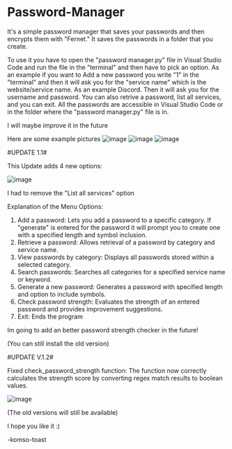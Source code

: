 # Password-Manager
It's a simple password manager that saves your passwords and then encrypts them with "Fernet."
It saves the passwords in a folder that you create.

To use it you have to open the "password manager.py" file in Visual Studio Code and run the file in the "terminal" and then have to pick an option. As an example if you want to Add a new password you write "1" in the "terminal" and then it will ask you for the "service name" which is the website/service name. As an example Discord. Then it will ask you for the username and password.
You can also retrive a password, list all services, and you can exit.
All the passwords are accessible in Visual Studio Code or in the folder where the "password manager.py" file is in.

I will maybe improve it in the future

Here are some example pictures ![image](https://github.com/user-attachments/assets/918c4258-e1a0-46e3-bf94-d9c08d47f65c)
 ![image](https://github.com/user-attachments/assets/eedbfd44-b956-4861-a84e-32e32ae393ce) ![image](https://github.com/user-attachments/assets/fcded81d-35e2-4088-9792-d6c82b113ed3)



 #UPDATE 1.1#

This Update adds 4 new options:

![image](https://github.com/user-attachments/assets/fea24939-eade-4df7-8c76-1cf43535cc2a)

I had to remove the "List all services" option

Explanation of the Menu Options:
1. Add a password: Lets you add a password to a specific category. If "generate" is entered for the password it will prompt you to create one with a specified length and symbol inclusion.
2. Retrieve a password: Allows retrieval of a password by category and service name.
3. View passwords by category: Displays all passwords stored within a selected category.
4. Search passwords: Searches all categories for a specified service name or keyword.
5. Generate a new password: Generates a password with specified length and option to include symbols.
6. Check password strength: Evaluates the strength of an entered password and provides improvement suggestions.
7. Exit: Ends the program

Im going to add an better password strength checker in the future!

(You can still install the old version)

#UPDATE V.1.2#

Fixed check_password_strength function: The function now correctly calculates the strength score by converting regex match results to boolean values.

![image](https://github.com/user-attachments/assets/363c67ee-0cd6-45a3-a6bb-c04e30d5a661)

(The old versions will still be available)

I hope you like it :)

-komso-toast
